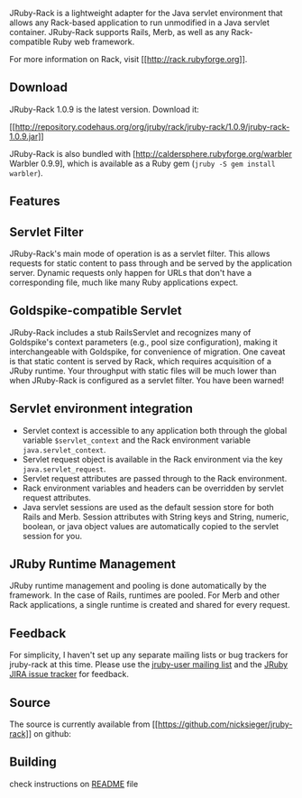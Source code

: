 JRuby-Rack is a lightweight adapter for the Java servlet environment that allows any Rack-based application to run unmodified in a Java servlet container. JRuby-Rack supports Rails, Merb, as well as any Rack-compatible Ruby web framework.

For more information on Rack, visit [[http://rack.rubyforge.org]].

Download
--------


JRuby-Rack 1.0.9 is the latest version. Download it:

[[http://repository.codehaus.org/org/jruby/rack/jruby-rack/1.0.9/jruby-rack-1.0.9.jar]]

JRuby-Rack is also bundled with [http://caldersphere.rubyforge.org/warbler Warbler 0.9.9], which is available as a Ruby gem (`jruby -S gem install warbler`).

Features
--------

Servlet Filter
--------------

JRuby-Rack's main mode of operation is as a servlet filter. This allows requests for static content to pass through and be served by the
application server. Dynamic requests only happen for URLs that don't have a corresponding file, much like many Ruby applications expect.

Goldspike-compatible Servlet
----------------------------

JRuby-Rack includes a stub RailsServlet and recognizes many of Goldspike's context parameters (e.g., pool size configuration), making it
interchangeable with Goldspike, for convenience of migration. One caveat is that static content is served by Rack, which requires acquisition of
a JRuby runtime. Your throughput with static files will be much lower than when JRuby-Rack is configured as a servlet filter. You have been
warned!

Servlet environment integration
-------------------------------

* Servlet context is accessible to any application both through the global variable `$servlet_context` and the Rack environment variable `java.servlet_context`.
* Servlet request object is available in the Rack environment via the key `java.servlet_request`.
* Servlet request attributes are passed through to the Rack environment.
* Rack environment variables and headers can be overridden by servlet request attributes.
* Java servlet sessions are used as the default session store for both Rails and Merb. Session attributes with String keys and String, numeric, boolean, or java object values are automatically copied to the servlet session for you.

JRuby Runtime Management
------------------------

JRuby runtime management and pooling is done automatically by the framework. In the case of Rails, runtimes are pooled. For Merb and other Rack
applications, a single runtime is created and shared for every request.

Feedback
--------

For simplicity, I haven't set up any separate mailing lists or bug trackers for jruby-rack at this time. Please use the [jruby-user mailing list](http://xircles.codehaus.org/lists/user@jruby.codehaus.org)  and the [JRuby JIRA issue tracker](http://jira.codehaus.org/browse/JRUBY) for feedback.

Source
------

The source is currently available from [[https://github.com/nicksieger/jruby-rack]] on github:

Building
--------

check instructions on [README](https://github.com/nicksieger/jruby-rack/blob/master/README.md) file
